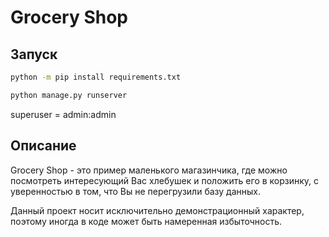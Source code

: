 # Grocery Shop

## Запуск

```bash
python -m pip install requirements.txt
```

```bash
python manage.py runserver
```
superuser = admin:admin

## Описание
Grocery Shop - это пример маленького магазинчика, где можно посмотреть интересующий Вас хлебушек и положить его в
корзинку, с уверенностью в том, что Вы не перегрузили базу данных.

Данный проект носит исключительно демонстрационный характер, поэтому иногда в коде может быть намеренная избыточность.
